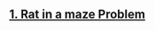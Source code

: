 ## [1. Rat in a maze Problem](https://github.com/singh7priyanshu/love_babbar_450_solutions/tree/main/backtracking/Rat%20in%20a%20maze%20Problem)<br />
